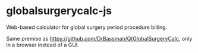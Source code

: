 # globalsurgerycalc-js
Web-based calculator for global surgery period procedure billing.

Same premise as https://github.com/DrBassman/QtGlobalSurgeryCalc, only in a browser instead of a GUI.
